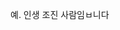 예.
인생 조진 사람임ㅂ니다

<!---
asaac214/asaac214 is a ✨ special ✨ repository because its `README.md` (this file) appears on your GitHub profile.
You can click the Preview link to take a look at your changes.
--->
